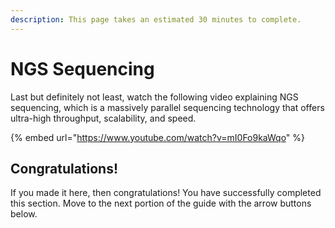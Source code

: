 ```yaml
---
description: This page takes an estimated 30 minutes to complete.
---
```


# NGS Sequencing

Last but definitely not least, watch the following video explaining NGS sequencing, which is a massively parallel sequencing technology that offers ultra-high throughput, scalability, and speed.

{% embed url="https://www.youtube.com/watch?v=mI0Fo9kaWqo" %}

## Congratulations!

If you made it here, then congratulations! You have successfully completed this section. Move to the next portion of the guide with the arrow buttons below.
